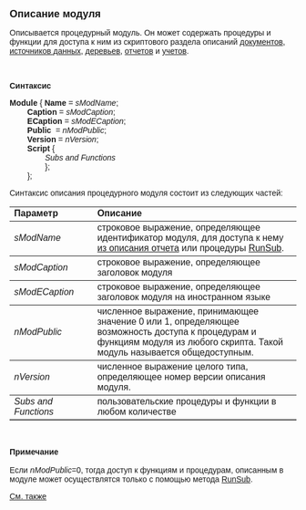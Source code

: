 ﻿<html>
<head>
<title>Module Definition</title>
</head>

<body>

<p><strong><font size="4" face="Arial">Описание модуля</font></strong></p>

<p><font face="Arial">Описывается процедурный модуль. Он может 
содержать процедуры и функции для доступа к ним из скриптового раздела описаний <a href="doc.html">
документов</a>, <a href="Data.html">источников данных</a>, <a href="Tree.html">
деревьев</a>, <a href="report.html">отчетов</a>
и <a href="Accounting.html">учетов</a>.</font></p>

<p class="label">&nbsp;</p>

<p class="label"><font face="Arial"><b>Синтаксис</b></font></p>

<p><font face="Arial"><strong>Module</strong> { <strong>Name</strong> 
=<em>
sModName</em>;<br>
<strong>&nbsp;&nbsp;&nbsp;&nbsp;&nbsp;&nbsp;&nbsp;&nbsp;Caption</strong> = <em>sModCaption</em>;<br>
<strong>&nbsp;&nbsp;&nbsp;&nbsp;&nbsp;&nbsp;&nbsp;&nbsp;ЕCaption</strong> = <em>sModЕCaption</em>;<br>
<strong>&nbsp;&nbsp;&nbsp;&nbsp;&nbsp;&nbsp;&nbsp;&nbsp;Public&nbsp; </strong>= <em>nModPublic</em>;<br>
<strong>&nbsp;&nbsp;&nbsp;&nbsp;&nbsp;&nbsp;&nbsp;&nbsp;Version </strong>= <em>nVersion</em>;<br>
<strong>&nbsp;&nbsp;&nbsp;&nbsp;&nbsp;&nbsp;&nbsp;&nbsp;Script</strong> {<br>
<strong>&nbsp;&nbsp;&nbsp;&nbsp;&nbsp;&nbsp;&nbsp;&nbsp;&nbsp;&nbsp;&nbsp;&nbsp;&nbsp;&nbsp;&nbsp;&nbsp;</strong><em>Subs and Functions<br>
</em><strong>&nbsp;&nbsp;&nbsp;&nbsp;&nbsp;&nbsp;&nbsp;&nbsp;&nbsp;&nbsp;&nbsp;&nbsp;&nbsp;&nbsp;&nbsp;&nbsp;</strong>};<br>
<strong>&nbsp;&nbsp;&nbsp;&nbsp;&nbsp;&nbsp;&nbsp;&nbsp;</strong>};<br>
</font></p>

<p><font face="Arial">Синтаксис описания процедурного модуля состоит 
из следующих частей:</font></p>

<table border="1" cellPadding="5" cols="2" frame="below" rules="rows">
<TBODY>
  <tr vAlign="top">
    <td class="label" width="29%"><font face="Arial"><b>Параметр</b></font></td>
    <td class="label" width="71%"><font face="Arial"><strong>Описание</strong></font></td>
  </tr>
  <tr>
    <td width="29%"><font face="Arial"><em>sModName</em></font></td>
    <td width="71%"><font face="Arial">строковое выражение, 
	определяющее идентификатор модуля, для доступа к нему <a href="report.html">
	из описания отчета</a> или процедуры <a href="../Functions/Functions/SysDefManagment/RunSub.html">
	RunSub</a>.</font></td>
  </tr>
  <tr>
    <td width="29%"><font face="Arial"><em>sModCaption</em></font></td>
    <td width="71%"><font face="Arial">строковое выражение, 
	определяющее заголовок модуля</font></td>
  </tr>
  <tr>
    <td width="29%"><font face="Arial"><em>sModECaption</em></font></td>
    <td width="71%"><font face="Arial">строковое выражение, 
	определяющее заголовок модуля на иностранном языке</font></td>
  </tr>
  <tr>
    <td width="29%"><font face="Arial"><em>nModPublic</em></font></td>
    <td width="71%"><font face="Arial">численное выражение, 
	принимающее значение 0 или 1, определяющее возможность доступа к процедурам 
	и функциям модуля из любого скрипта. Такой модуль называется общедоступным.</font></td>
  </tr>
  <tr>
    <td width="29%"><font face="Arial"><em>nVersion</em></font></td>
    <td width="71%"><font face="Arial">численное выражение целого 
	типа, определяющее номер версии описания модуля.</font></td>
  </tr>
  <tr>
    <td width="29%"><font face="Arial"><em>Subs and Functions</em></font></td>
    <td width="71%"><font face="Arial">пользовательские процедуры и 
	функции в любом количестве</font></td>
  </tr>
</TBODY>
</table>

<p class="label">&nbsp;</p>

<p class="label"><font face="Arial"><b>Примечание<br>
<br>
</b>Если <em>nModPublic</em>=0, тогда доступ к функциям и процедурам, описанным 
в модуле может осуществлятся только с помощью метода <a href="../Functions/Functions/SysDefManagment/RunSub.html">
RunSub</a>.</font></p>

<p class="label"><font face="Arial"><a href="../Defs.html">См. также</a></font></p>

<p class="label">&nbsp;</p>
</body>
</html>
